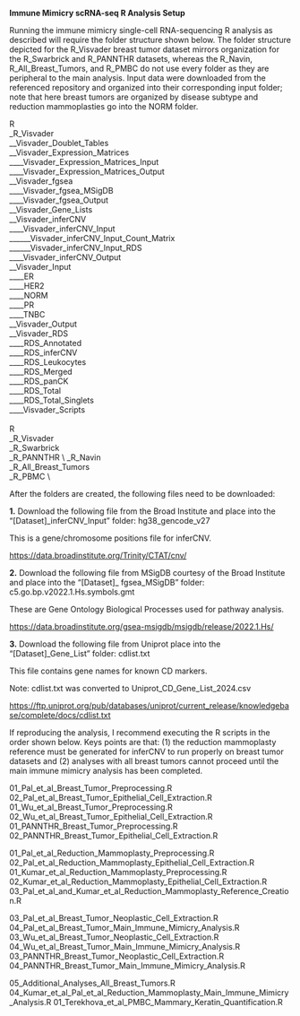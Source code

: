 **Immune Mimicry scRNA-seq R Analysis Setup**

Running the immune mimicry single-cell RNA-sequencing R analysis as described will require the folder structure shown below. The folder structure depicted for the R_Visvader breast tumor dataset mirrors organization for the R_Swarbrick and R_PANNTHR datasets, whereas the R_Navin, R_All_Breast_Tumors, and R_PMBC do not use every folder as they are peripheral to the main analysis. Input data were downloaded from the referenced repository and organized into their corresponding input folder; note that here breast tumors are organized by disease subtype and reduction mammoplasties go into the NORM folder.  

R \
_R_Visvader  \
__Visvader_Doublet_Tables  \
__Visvader_Expression_Matrices  \
____Visvader_Expression_Matrices_Input  \
____Visvader_Expression_Matrices_Output  \
__Visvader_fgsea  \
____Visvader_fgsea_MSigDB  \
____Visvader_fgsea_Output  \
__Visvader_Gene_Lists  \
__Visvader_inferCNV  \
____Visvader_inferCNV_Input  \
______Visvader_inferCNV_Input_Count_Matrix  \
______Visvader_inferCNV_Input_RDS  \
____Visvader_inferCNV_Output  \
__Visvader_Input  \
____ER  \
____HER2  \
____NORM  \
____PR  \
____TNBC  \
__Visvader_Output  \
__Visvader_RDS  \
____RDS_Annotated  \
____RDS_inferCNV  \
____RDS_Leukocytes  \
____RDS_Merged  \
____RDS_panCK  \
____RDS_Total  \
____RDS_Total_Singlets  \
____Visvader_Scripts \
\
R \
_R_Visvader  \
_R_Swarbrick  \
_R_PANNTHR  \ 
_R_Navin  \
_R_All_Breast_Tumors  \
_R_PBMC  \

After the folders are created, the following files need to be downloaded:

**1.**	Download the following file from the Broad Institute and place into the “[Dataset]_inferCNV_Input” folder: hg38_gencode_v27

This is a gene/chromosome positions file for inferCNV.

https://data.broadinstitute.org/Trinity/CTAT/cnv/

**2.**	Download the following file from MSigDB courtesy of the Broad Institute and place into the “[Dataset]_ fgsea_MSigDB” folder: c5.go.bp.v2022.1.Hs.symbols.gmt

These are Gene Ontology Biological Processes used for pathway analysis.

https://data.broadinstitute.org/gsea-msigdb/msigdb/release/2022.1.Hs/

**3.**	Download the following file from Uniprot place into the “[Dataset]_Gene_List” folder: cdlist.txt

This file contains gene names for known CD markers.

Note: cdlist.txt was converted to Uniprot_CD_Gene_List_2024.csv

https://ftp.uniprot.org/pub/databases/uniprot/current_release/knowledgebase/complete/docs/cdlist.txt

If reproducing the analysis, I recommend executing the R scripts in the order shown below. Keys points are that: (1) the reduction mammoplasty reference must be generated for inferCNV to run properly on breast tumor datasets and (2) analyses with all breast tumors cannot proceed until the main immune mimicry analysis has been completed. 

01_Pal_et_al_Breast_Tumor_Preprocessing.R
02_Pal_et_al_Breast_Tumor_Epithelial_Cell_Extraction.R
01_Wu_et_al_Breast_Tumor_Preprocessing.R
02_Wu_et_al_Breast_Tumor_Epithelial_Cell_Extraction.R
01_PANNTHR_Breast_Tumor_Preprocessing.R
02_PANNTHR_Breast_Tumor_Epithelial_Cell_Extraction.R

01_Pal_et_al_Reduction_Mammoplasty_Preprocessing.R
02_Pal_et_al_Reduction_Mammoplasty_Epithelial_Cell_Extraction.R
01_Kumar_et_al_Reduction_Mammoplasty_Preprocessing.R
02_Kumar_et_al_Reduction_Mammoplasty_Epithelial_Cell_Extraction.R
03_Pal_et_al_and_Kumar_et_al_Reduction_Mammoplasty_Reference_Creation.R

03_Pal_et_al_Breast_Tumor_Neoplastic_Cell_Extraction.R
04_Pal_et_al_Breast_Tumor_Main_Immune_Mimicry_Analysis.R
03_Wu_et_al_Breast_Tumor_Neoplastic_Cell_Extraction.R
04_Wu_et_al_Breast_Tumor_Main_Immune_Mimicry_Analysis.R
03_PANNTHR_Breast_Tumor_Neoplastic_Cell_Extraction.R
04_PANNTHR_Breast_Tumor_Main_Immune_Mimicry_Analysis.R

05_Additional_Analyses_All_Breast_Tumors.R
04_Kumar_et_al_Pal_et_al_Reduction_Mammoplasty_Main_Immune_Mimicry_Analysis.R
01_Terekhova_et_al_PMBC_Mammary_Keratin_Quantification.R
